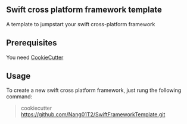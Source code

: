 ## Swift cross platform framework template
A template to jumpstart your swift cross-platform framework

## Prerequisites
You need [CookieCutter](https://github.com/audreyr/cookiecutter)

## Usage
To create a new swift cross platform framework, just rung the following command:
>cookiecutter https://github.com/Nang01T2/SwiftFrameworkTemplate.git
